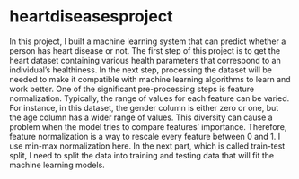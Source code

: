 # heartdiseasesproject
In this project, I built a machine learning system that can predict whether a person has heart disease or not.
The first step of this project is to get the heart dataset containing various health parameters that correspond to an individual’s healthiness.
In the next step, processing the dataset will be needed to make it compatible with machine learning algorithms to learn and work better. One of the significant pre-processing steps is feature normalization.
Typically, the range of values for each feature can be varied. For instance, in this dataset, the gender column is either zero or one, but the age column has a wider range of values. This diversity can cause a problem when the model tries to compare features’ importance. Therefore, feature normalization is a way to rescale every feature between 0 and 1. I use min-max normalization here.
In the next part, which is called train-test split, I need to split the data into training and testing data that will fit the machine learning models.
